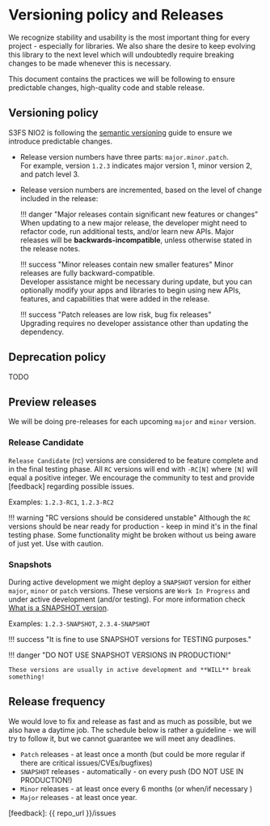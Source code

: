 # Versioning policy and Releases

We recognize stability and usability is the most important thing for every project - especially for libraries. We also
share the desire to keep evolving this library to the next level which will undoubtedly require breaking changes to be 
made whenever this is necessary.

This document contains the practices we will be following to ensure predictable changes, high-quality code and 
stable release. 

## Versioning policy

S3FS NIO2 is following the [semantic versioning][semver] guide to ensure we introduce predictable changes.

* Release version numbers have three parts: `major.minor.patch`.  
  For example, version `1.2.3` indicates major version 1, minor version 2, and patch level 3.

* Release version numbers are incremented, based on the level of change included in the release:

    !!! danger "Major releases contain significant new features or changes"
        When updating to a new major release, the developer might need to refactor code, run additional tests, and/or 
        learn new APIs. Major releases will be **backwards-incompatible**, unless otherwise stated in the release notes.
    
    !!! success "Minor releases contain new smaller features" 
        Minor releases are fully backward-compatible.  
        Developer assistance might be necessary during update, but you can optionally modify your apps and libraries to 
        begin using new APIs, features, and capabilities that were added in the release.
    
    !!! success "Patch releases are low risk, bug fix releases"   
        Upgrading requires no developer assistance other than updating the dependency.

## Deprecation policy

TODO

## Preview releases

We will be doing pre-releases for each upcoming `major` and `minor` version.

### Release Candidate

`Release Candidate` (rc) versions are considered to be feature complete and in the final testing phase. 
All `RC` versions will end with `-RC[N]` where `[N]` will equal a positive integer.
We encourage the community to test and provide [feedback] regarding possible issues. 

Examples: `1.2.3-RC1`, `1.2.3-RC2`

!!! warning "RC versions should be considered unstable"
    Although the `RC` versions should be near ready for production - keep in mind it's in the final testing phase.
    Some functionality might be broken without us being aware of just yet. Use with caution. 


### Snapshots

During active development we might deploy a `SNAPSHOT` version for either `major`, `minor` or `patch` versions.
These versions are `Work In Progress` and under active development (and/or testing). For more information check [What is a SNAPSHOT version].

Examples: `1.2.3-SNAPSHOT`, `2.3.4-SNAPSHOT` 

!!! success "It is fine to use SNAPSHOT versions for TESTING purposes."

!!! danger "DO NOT USE SNAPSHOT VERSIONS IN PRODUCTION!"
    
    These versions are usually in active development and **WILL** break something!


## Release frequency

We would love to fix and release as fast and as much as possible, but we also have a daytime job. The schedule below is 
rather a guideline - we will try to follow it, but we cannot guarantee we will meet any deadlines.  

* `Patch` releases - at least once a month (but could be more regular if there are critical issues/CVEs/bugfixes)
* `SNAPSHOT` releases - automatically - on every push (DO NOT USE IN PRODUCTION!)
* `Minor` releases - at least once every 6 months (or when/if necessary )
* `Major` releases - at least once year.


[<--# Links -->]: #
[semver]: https://semver.org/ "Semantic Versioning Specification"
[What is a SNAPSHOT version]: https://maven.apache.org/guides/getting-started/index.html#What_is_a_SNAPSHOT_version "What is a SNAPSHOT version?" 
[feedback]: {{ repo_url }}/issues